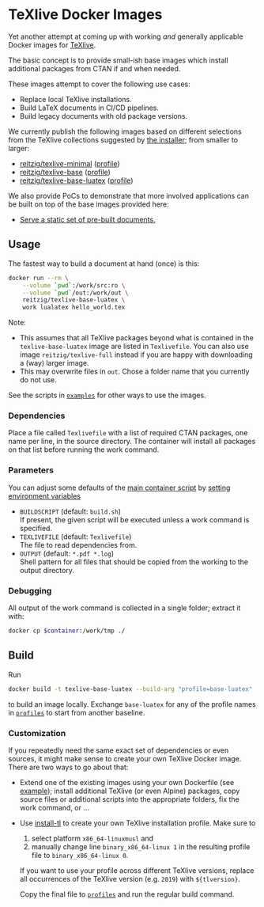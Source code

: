 # TeXlive Docker Images

Yet another attempt at coming up with working _and_ generally applicable
Docker images for [TeXlive][texlive].

The basic concept is to provide small-ish base images which
install additional packages from CTAN if and when needed.

These images attempt to cover the following use cases:

- Replace local TeXlive installations.
- Build LaTeX documents in CI/CD pipelines.
- Build legacy documents with old package versions.

We currently publish the following images based on different selections
from the TeXlive collections suggested by [the installer][install-tl]; 
from smaller to larger:

- [reitzig/texlive-minimal][minimal-dockerhub] ([profile][minimal-profile])
- [reitzig/texlive-base][base-dockerhub] ([profile][base-profile])
- [reitzig/texlive-base-luatex][base-luatex-dockerhub] ([profile][base-luatex-profile])

We also provide PoCs to demonstrate that more involved applications can
be built on top of the base images provided here:

- [Serve a static set of pre-built documents.][demo-static-serve]
<!-- TODO - LaTeX CI pipeline -->
<!-- TODO - LaTeX build server. -->
<!-- TODO - Document generation server. -->

## Usage

The fastest way to build a document at hand (once) is this:

```bash
docker run --rm \
    --volume `pwd`:/work/src:ro \
    --volume `pwd`/out:/work/out \
    reitzig/texlive-base-luatex \
    work lualatex hello_world.tex
```

Note:

- This assumes that all TeXlive packages beyond what is contained in the
  `texlive-base-luatex` image are listed in `Texlivefile`.
  You can also use image `reitzig/texlive-full` instead if you are happy
  with downloading a (way) larger image.
- This may overwrite files in `out`. Chose a folder name that you currently
  do not use.

See the scripts in [`examples`][examples] for other ways to use the images.

### Dependencies

Place a file called `Texlivefile`  with a list of required CTAN packages,
one name per line, in the source directory.
The container will install all packages on that list before running the work command.

### Parameters

You can adjust some defaults of the
    [main container script][entrypoint]
by
    [setting environment variables][docker-set-env]

- `BUILDSCRIPT` (default: `build.sh`)  
  If present, the given script will be executed unless a work command is specified.
- `TEXLIVEFILE` (default: `Texlivefile`)  
  The file to read dependencies from.
- `OUTPUT` (default: `*.pdf *.log`)  
  Shell pattern for all files that should be copied from the working to the output directory.

### Debugging

All output of the work command is collected in a single folder; extract it with:

```bash
docker cp $container:/work/tmp ./
```

## Build

Run

```bash
docker build -t texlive-base-luatex --build-arg "profile=base-luatex" .
```

to build an image locally. Exchange `base-luatex` for any of the profile names in
[`profiles`][profiles] to start from another baseline.

### Customization

If you repeatedly need the same exact set of dependencies or even sources, it
might make sense to create your own TeXlive Docker image.
There are two ways to go about that:

- Extend one of the existing images using your own Dockerfile (see [example][custom-dockerfile]);
  install additional TeXlive (or even Alpine) packages, copy source files
  or additional scripts into the appropriate folders, fix the work command, or ...
- Use [install-tl][install-tl] to create your own TeXlive installation profile. Make sure to

    1. select platform `x86_64-linuxmusl` and
    2. manually change line `binary_x86_64-linux 1` in the resulting profile file
       to `binary_x86_64-linux 0`.
       <!-- Yup, it's a workaround; musl-only installs are apparently not well-supported.
            See a matching note in Dockerfile. Any advice is appreciated. -->

   If you want to use your profile across different TeXlive versions,
   replace all occurrences of the TeXlive version (e.g. `2019`) with `${tlversion}`.

   Copy the final file to [`profiles`][profiles] and run the regular build command.

<!-- Note: Repo-relative links will be rewritten by update-dockerhub-info.sh before pushing to Docker Hub -->
[examples]: examples
[profiles]: profiles
[entrypoint]: entrypoint.sh
[custom-dockerfile]: examples/Dockerfile
[demo-static-serve]: demo/static-document-server

[minimal-dockerhub]: https://hub.docker.com/r/reitzig/texlive-minimal
[minimal-profile]: profiles/minimal.profile
[base-dockerhub]: https://hub.docker.com/r/reitzig/texlive-base
[base-profile]: profiles/base.profile
[base-luatex-dockerhub]: https://hub.docker.com/r/reitzig/texlive-base-luatex
[base-luatex-profile]: profiles/base-luatex.profile

[docker-set-env]: https://docs.docker.com/engine/reference/commandline/run/#set-environment-variables--e---env---env-file
[install-tl]: https://www.tug.org/texlive/acquire-netinstall.html
[texlive]: https://www.tug.org/texlive/
